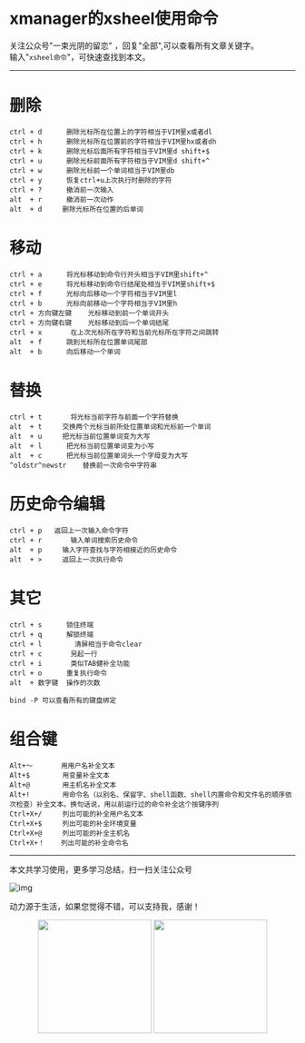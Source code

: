 xmanager的xsheel使用命令
==================


关注公众号"一束光阴的留恋" ，回复"全部",可以查看所有文章关键字。    
输入"`xsheel命令`"，可快速查找到本文。



---

# 删除
    ctrl + d      删除光标所在位置上的字符相当于VIM里x或者dl
    ctrl + h      删除光标所在位置前的字符相当于VIM里hx或者dh
    ctrl + k      删除光标后面所有字符相当于VIM里d shift+$
    ctrl + u      删除光标前面所有字符相当于VIM里d shift+^
    ctrl + w      删除光标前一个单词相当于VIM里db
    ctrl + y      恢复ctrl+u上次执行时删除的字符
    ctrl + ?      撤消前一次输入
    alt  + r      撤消前一次动作
    alt  + d     删除光标所在位置的后单词
    
# 移动
    ctrl + a      将光标移动到命令行开头相当于VIM里shift+^
    ctrl + e      将光标移动到命令行结尾处相当于VIM里shift+$
    ctrl + f      光标向后移动一个字符相当于VIM里l
    ctrl + b      光标向前移动一个字符相当于VIM里h
    ctrl + 方向键左键    光标移动到前一个单词开头
    ctrl + 方向键右键    光标移动到后一个单词结尾
    ctrl + x       在上次光标所在字符和当前光标所在字符之间跳转
    alt  + f      跳到光标所在位置单词尾部
    alt  + b      向后移动一个单词
    
    
# 替换
    ctrl + t       将光标当前字符与前面一个字符替换
    alt  + t     交换两个光标当前所处位置单词和光标前一个单词
    alt  + u     把光标当前位置单词变为大写
    alt  + l      把光标当前位置单词变为小写
    alt  + c      把光标当前位置单词头一个字母变为大写
    ^oldstr^newstr    替换前一次命令中字符串   
    
# 历史命令编辑
    ctrl + p   返回上一次输入命令字符
    ctrl + r       输入单词搜索历史命令
    alt  + p     输入字符查找与字符相接近的历史命令
    alt  + >     返回上一次执行命令
    
# 其它
    ctrl + s      锁住终端
    ctrl + q      解锁终端
    ctrl + l        清屏相当于命令clear
    ctrl + c       另起一行
    ctrl + i       类似TAB健补全功能
    ctrl + o      重复执行命令
    alt  + 数字键  操作的次数

    bind -P 可以查看所有的键盘绑定

# 组合键

    Alt+～       用用户名补全文本
    Alt+$        用变量补全文本
    Alt+@        用主机名补全文本
    Alt+!        用命令名（以别名、保留字、shell函数、shell内置命令和文件名的顺序依次检查）补全文本。换句话说，用以前运行过的命令补全这个按键序列
    Ctrl+X+/     列出可能的补全用户名文本
    Ctrl+X+$     列出可能的补全环境变量
    Ctrl+X+@     列出可能的补全主机名
    Ctrl+X+！    列出可能的补全命令名
    
    
    

---

本文共学习使用，更多学习总结，扫一扫关注公众号

![img](../images/公众号.jpg)



动力源于生活，如果您觉得不错，可以支持我，感谢！
<center class="half">
    <img src="../images/收钱码-微信.png" width="200"/>
    <img src="../images/收钱码-支付宝.jpg" width="200"/>
</center>

